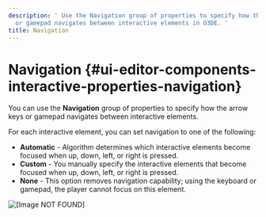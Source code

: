 ```yaml
---
description: ' Use the Navigation group of properties to specify how the arrow keys
  or gamepad navigates between interactive elements in O3DE. '
title: Navigation
---
```

# Navigation {#ui-editor-components-interactive-properties-navigation}

You can use the **Navigation** group of properties to specify how the arrow keys or gamepad navigates between interactive elements\.

For each interactive element, you can set navigation to one of the following:
+ **Automatic** - Algorithm determines which interactive elements become focused when up, down, left, or right is pressed\.
+ **Custom** - You manually specify the interactive elements that become focused when up, down, left, or right is pressed\.
+ **None** - This option removes navigation capability; using the keyboard or gamepad, the player cannot focus on this element\.

![\[Image NOT FOUND\]](/images/user-guide/game_ui_editor/ui-editor-components-interactive-navigation.png)